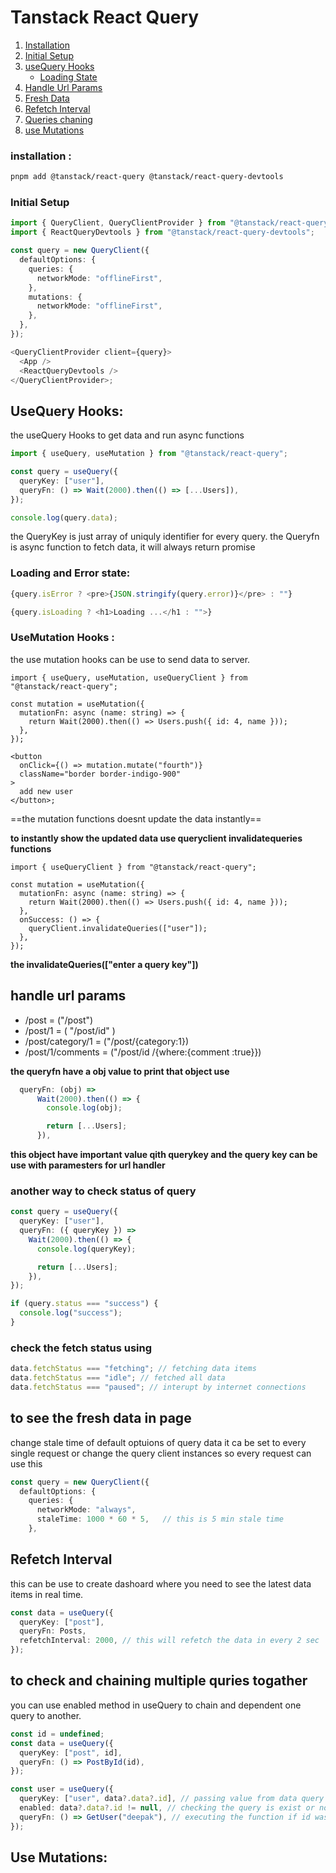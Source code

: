 # Tanstack React Query

1. [Installation](#installation)
2. [Initial Setup](#initial-setup)
3. [useQuery Hooks](#usequery-hooks)
   - [Loading State](#loading-and-error-state)
4. [Handle Url Params](#handle-url-params)
5. [Fresh Data](#to-see-the-fresh-data-in-page)
6. [Refetch Interval](#refetch-interval)
7. [Queries chaning](#to-check-and-chaining-multiple-quries-togather)
8. [use Mutations](#use-mutations)

### installation :

```bash
pnpm add @tanstack/react-query @tanstack/react-query-devtools

```

### Initial Setup

```ts
import { QueryClient, QueryClientProvider } from "@tanstack/react-query";
import { ReactQueryDevtools } from "@tanstack/react-query-devtools";

const query = new QueryClient({
  defaultOptions: {
    queries: {
      networkMode: "offlineFirst",
    },
    mutations: {
      networkMode: "offlineFirst",
    },
  },
});

<QueryClientProvider client={query}>
  <App />
  <ReactQueryDevtools />
</QueryClientProvider>;
```

## UseQuery Hooks:

the useQuery Hooks to get data and run async functions

```ts
import { useQuery, useMutation } from "@tanstack/react-query";

const query = useQuery({
  queryKey: ["user"],
  queryFn: () => Wait(2000).then(() => [...Users]),
});

console.log(query.data);
```

the QueryKey is just array of uniquly identifier for every query.
the Queryfn is async function to fetch data, it will always return promise

### Loading and Error state:

```ts
{query.isError ? <pre>{JSON.stringify(query.error)}</pre> : ""}

{query.isLoading ? <h1>Loading ...</h1 : "">}

```

### UseMutation Hooks :

the use mutation hooks can be use to send data to server.

```tsx
import { useQuery, useMutation, useQueryClient } from "@tanstack/react-query";

const mutation = useMutation({
  mutationFn: async (name: string) => {
    return Wait(2000).then(() => Users.push({ id: 4, name }));
  },
});

<button
  onClick={() => mutation.mutate("fourth")}
  className="border border-indigo-900"
>
  add new user
</button>;
```

==the mutation functions doesnt update the data instantly==

**to instantly show the updated data use queryclient invalidatequeries functions**

```tsx
import { useQueryClient } from "@tanstack/react-query";

const mutation = useMutation({
  mutationFn: async (name: string) => {
    return Wait(2000).then(() => Users.push({ id: 4, name }));
  },
  onSuccess: () => {
    queryClient.invalidateQueries(["user"]);
  },
});
```

**the invalidateQueries(["enter a query key"])**

## handle url params

- /post = ("/post")
- /post/1 = ( "/post/id" )
- /post/category/1 = ("/post/{category:1})
- /post/1/comments = ("/post/id /{where:{comment :true}})

**the queryfn have a obj value to print that object use**

```ts
  queryFn: (obj) =>
      Wait(2000).then(() => {
        console.log(obj);

        return [...Users];
      }),
```

**this object have important value qith querykey and the query key can be use with paramesters for url handler**

### another way to check status of query

```ts
const query = useQuery({
  queryKey: ["user"],
  queryFn: ({ queryKey }) =>
    Wait(2000).then(() => {
      console.log(queryKey);

      return [...Users];
    }),
});

if (query.status === "success") {
  console.log("success");
}
```

### check the fetch status using

```ts
data.fetchStatus === "fetching"; // fetching data items
data.fetchStatus === "idle"; // fetched all data
data.fetchStatus === "paused"; // interupt by internet connections
```

## to see the fresh data in page

change stale time of default optuions of query data
it ca be set to every single request or change the query client instances so every request can use this

```ts
const query = new QueryClient({
  defaultOptions: {
    queries: {
      networkMode: "always",
      staleTime: 1000 * 60 * 5,   // this is 5 min stale time
    },
```

## Refetch Interval

this can be use to create dashoard where you need to see the latest data items in real time.

```ts
const data = useQuery({
  queryKey: ["post"],
  queryFn: Posts,
  refetchInterval: 2000, // this will refetch the data in every 2 sec
});
```

## to check and chaining multiple quries togather

you can use enabled method in useQuery to chain and dependent one query to another.

```ts
const id = undefined;
const data = useQuery({
  queryKey: ["post", id],
  queryFn: () => PostById(id),
});

const user = useQuery({
  queryKey: ["user", data?.data?.id], // passing value from data query
  enabled: data?.data?.id != null, // checking the query is exist or not
  queryFn: () => GetUser("deepak"), // executing the function if id was validate
});
```

## Use Mutations:
